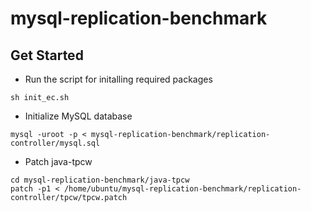# mysql-replication-benchmark

## Get Started

- Run the script for initalling required packages

```
sh init_ec.sh
```

- Initialize MySQL database

```
mysql -uroot -p < mysql-replication-benchmark/replication-controller/mysql.sql
```

- Patch java-tpcw
```
cd mysql-replication-benchmark/java-tpcw
patch -p1 < /home/ubuntu/mysql-replication-benchmark/replication-controller/tpcw/tpcw.patch
```
